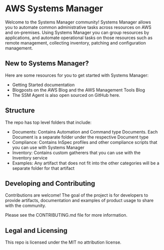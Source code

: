 # AWS Systems Manager
Welcome to the Systems Manager community! Systems Manager allows you to automate common administrative tasks across resources on AWS and on-premises. Using Systems Manager you can group resources by applications, and automate operational tasks on those resources such as remote management, collecting inventory, patching and configuration management. 

## New to Systems Manager?
Here are some resources for you to get started with Systems Manager:

* Getting Started documentation
* Blogposts on the AWS Blog and the AWS Management Tools Blog
* The SSM Agent is also open sourced on GitHub here.

## Structure
The repo has top level folders that include:

* Documents: Contains Automation and Command type Documents. Each Document is a separate folder under the respective Document type
* Compliance: Contains InSpec profiles and other compliance scripts that you can use with Systems Manager
* Inventory: Contains custom gatherers that you can use with the Inventory service
* Examples: Any artifact that does not fit into the other categories will be a separate folder for that artifact

## Developing and Contributing
Contributions are welcome! The goal of the project is for developers to provide artifacts, documentation and examples of product usage to share with the community. 

Please see the CONTRIBUTING.md file for more information.

## Legal and Licensing
This repo is licensed under the MIT no attribution license.

